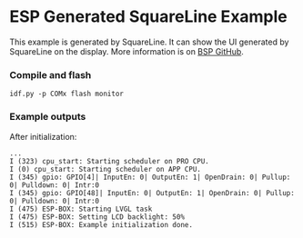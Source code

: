 
# ESP Generated SquareLine Example

This example is generated by SquareLine. It can show the UI generated by SquareLine on the display. More information is on [BSP GitHub](https://github.com/espressif/esp-bsp).

### Compile and flash

```
idf.py -p COMx flash monitor
```

### Example outputs

After initialization:
```
...
I (323) cpu_start: Starting scheduler on PRO CPU.
I (0) cpu_start: Starting scheduler on APP CPU.
I (345) gpio: GPIO[4]| InputEn: 0| OutputEn: 1| OpenDrain: 0| Pullup: 0| Pulldown: 0| Intr:0
I (345) gpio: GPIO[48]| InputEn: 0| OutputEn: 1| OpenDrain: 0| Pullup: 0| Pulldown: 0| Intr:0
I (475) ESP-BOX: Starting LVGL task
I (475) ESP-BOX: Setting LCD backlight: 50%
I (515) ESP-BOX: Example initialization done.
```

